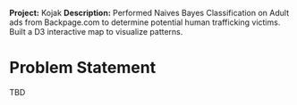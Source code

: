 **Project:** Kojak
**Description:** Performed Naives Bayes Classification on  Adult ads from Backpage.com to determine potential human trafficking victims. Built a D3 interactive map to visualize patterns.

# Problem Statement

TBD